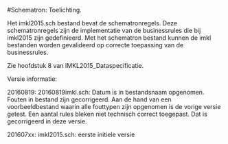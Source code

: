 #Schematron: Toelichting.

Het imkl2015.sch bestand bevat de schematronregels. Deze schematronregels zijn de implementatie van de businessrules die bij imkl2015 zijn gedefinieerd. Met het schematron bestand kunnen de imkl bestanden worden gevalideerd op correcte toepassing van de businessrules.

Zie hoofdstuk 8 van IMKL2015_Dataspecificatie.

Versie informatie:

20160819: 20160819imkl.sch:	Datum is in bestandsnaam opgenomen. Fouten in bestand zijn gecorrigeerd. Aan de hand van een voorbeeldbestand waarin alle fouttypen zijn opgenomen is de vorige versie getest. Een aantal rules bleken niet technisch correct toegepast. Dat is gecorrigeerd in deze versie.

201607xx: imkl2015.sch: 	eerste initiele versie
